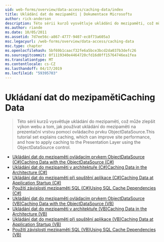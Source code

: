 ```yaml
---
uid: web-forms/overview/data-access/caching-data/index
title: Ukládání dat do mezipaměti | Dokumentace Microsoftu
author: rick-anderson
description: Této sérii kurzů vysvětluje ukládání do mezipaměti, což může zlepšit výkon webu a tom, jak používat ukládání do mezipaměti na prezentační vrstvu pomocí ovládacího prvku ObjectDataSource...
ms.author: riande
ms.date: 10/05/2011
ms.assetid: 7d7ee56c-a867-4777-9407-ec8f73a605a3
msc.legacyurl: /web-forms/overview/data-access/caching-data
msc.type: chapter
ms.openlocfilehash: 5bf69b1caacf32fe6a5bce3bcd2da037b3defc26
ms.sourcegitcommit: 0f1119340e4464720cfd16d0ff15764746ea1fea
ms.translationtype: MT
ms.contentlocale: cs-CZ
ms.lasthandoff: 04/17/2019
ms.locfileid: "59395703"
---
```

# <a name="caching-data"></a><span data-ttu-id="b7cd3-103">Ukládaní dat do mezipaměti</span><span class="sxs-lookup"><span data-stu-id="b7cd3-103">Caching Data</span></span>

> <span data-ttu-id="b7cd3-104">Této sérii kurzů vysvětluje ukládání do mezipaměti, což může zlepšit výkon webu a tom, jak používat ukládání do mezipaměti na prezentační vrstvu pomocí ovládacího prvku ObjectDataSource.</span><span class="sxs-lookup"><span data-stu-id="b7cd3-104">This tutorial set explains caching, which can improve site performance, and how to apply caching to the Presentation Layer using the ObjectDataSource control.</span></span>


- [<span data-ttu-id="b7cd3-105">Ukládání dat do mezipaměti ovládacím prvkem ObjectDataSource (C#)</span><span class="sxs-lookup"><span data-stu-id="b7cd3-105">Caching Data with the ObjectDataSource (C#)</span></span>](caching-data-with-the-objectdatasource-cs.md)
- [<span data-ttu-id="b7cd3-106">Ukládání dat do mezipaměti v architektuře (C#)</span><span class="sxs-lookup"><span data-stu-id="b7cd3-106">Caching Data in the Architecture (C#)</span></span>](caching-data-in-the-architecture-cs.md)
- [<span data-ttu-id="b7cd3-107">Ukládání dat do mezipaměti při spuštění aplikace (C#)</span><span class="sxs-lookup"><span data-stu-id="b7cd3-107">Caching Data at Application Startup (C#)</span></span>](caching-data-at-application-startup-cs.md)
- [<span data-ttu-id="b7cd3-108">Použití závislostí mezipaměti SQL (C#)</span><span class="sxs-lookup"><span data-stu-id="b7cd3-108">Using SQL Cache Dependencies (C#)</span></span>](using-sql-cache-dependencies-cs.md)
- [<span data-ttu-id="b7cd3-109">Ukládání dat do mezipaměti ovládacím prvkem ObjectDataSource (VB)</span><span class="sxs-lookup"><span data-stu-id="b7cd3-109">Caching Data with the ObjectDataSource (VB)</span></span>](caching-data-with-the-objectdatasource-vb.md)
- [<span data-ttu-id="b7cd3-110">Ukládání dat do mezipaměti v architektuře (VB)</span><span class="sxs-lookup"><span data-stu-id="b7cd3-110">Caching Data in the Architecture (VB)</span></span>](caching-data-in-the-architecture-vb.md)
- [<span data-ttu-id="b7cd3-111">Ukládání dat do mezipaměti při spuštění aplikace (VB)</span><span class="sxs-lookup"><span data-stu-id="b7cd3-111">Caching Data at Application Startup (VB)</span></span>](caching-data-at-application-startup-vb.md)
- [<span data-ttu-id="b7cd3-112">Použití závislostí mezipaměti SQL (VB)</span><span class="sxs-lookup"><span data-stu-id="b7cd3-112">Using SQL Cache Dependencies (VB)</span></span>](using-sql-cache-dependencies-vb.md)
